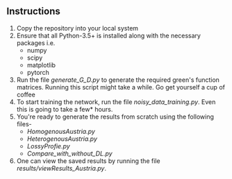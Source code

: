 ## Instructions
1. Copy the repository into your local system
2. Ensure that all Python-3.5+ is installed along with the necessary packages i.e.
	* numpy
	* scipy
	* matplotlib
	* pytorch
3. Run the file _generate\_G\_D.py_ to generate the required green's function matrices. Running this script might take a while. Go get yourself a cup of coffee
4. To start training the network, run the file _noisy\_data\_training.py_. Even this is going to take a few* hours.
5. You're ready to generate the results from scratch using the following files- 
	* _HomogenousAustria.py_
	* _HeterogenousAustria.py_
	* _LossyProfie.py_
	* _Compare\_with\_without\_DL.py_
6. One can view the saved results by running the file _results/viewResults\_Austria.py_.
